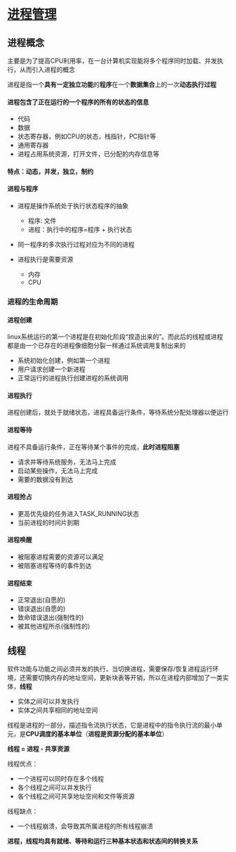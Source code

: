 # [进程管理](https://blog.csdn.net/u012489236?type=blog)

## 进程概念 
主要是为了提高CPU利用率，在一台计算机实现能将多个程序同时加载、并发执行，从而引入进程的概念

进程是指一个**具有一定独立功能**的**程序**在一个**数据集合**上的一次**动态执行过程**

#### 进程包含了正在运行的一个程序的**所有的状态的信息**

* 代码
* 数据
* 状态寄存器，例如CPU的状态，栈指针，PC指针等
* 通用寄存器
* 进程占用系统资源，打开文件，已分配的内存信息等

#### 特点：动态，并发，独立，制约

#### 进程与程序
* 进程是操作系统处于执行状态程序的抽象

    * 程序: 文件
    * 进程：执行中的程序=程序 + 执行状态
    
* 同一程序的多次执行过程对应为不同的进程
* 进程执行是需要资源
    * 内存
    * CPU

### 进程的生命周期

#### 进程创建
linux系统运行的第一个进程是在初始化阶段“捏造出来的”。而此后的线程或进程都是由一个已存在的进程像细胞分裂一样通过系统调用复制出来的
* 系统初始化创建，例如第一个进程
* 用户请求创建一个新进程
* 正常运行的进程执行创建进程的系统调用
#### 进程执行
进程创建后，就处于就绪状态，进程具备运行条件，等待系统分配处理器以便运行
#### 进程等待

进程不具备运行条件，正在等待某个事件的完成，**此时进程阻塞**

* 请求并等待系统服务，无法马上完成
* 启动某些操作，无法马上完成
* 需要的数据没有到达

#### 进程抢占

* 更高优先级的任务进入TASK_RUNNING状态
* 当前进程的时间片到期

#### 进程唤醒
* 被阻塞进程需要的资源可以满足
* 被阻塞进程等待的事件到达

#### 进程结束

* 正常退出(自愿的)
* 错误退出(自愿的)
* 致命错误退出(强制性的)
* 被其他进程所杀(强制性的)



## 线程

软件功能与功能之间必须并发的执行，当切换进程，需要保存/恢复进程运行环境，还需要切换内存的地址空间，更新块表等开销，所以在进程内部增加了一类实体，**线程**

* 实体之间可以并发执行
* 实体之间共享相同的地址空间

线程是进程的一部分，描述指令流执行状态，它是进程中的指令执行流的最小单元，是**CPU调度的基本单位**（**进程是资源分配的基本单位**）

**线程 = 进程 - 共享资源**

线程优点：

* 一个进程可以同时存在多个线程
* 各个线程之间可以并发执行
* 各个线程之间可共享地址空间和文件等资源

线程缺点：

* 一个线程崩溃，会导致其所属进程的所有线程崩溃 


**进程，线程均具有就绪、等待和运行三种基本状态和状态间的转换关系**



